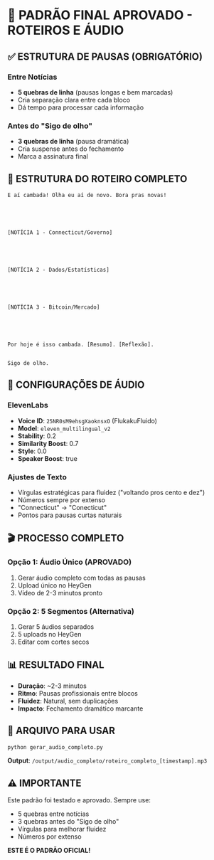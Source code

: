# 🎯 PADRÃO FINAL APROVADO - ROTEIROS E ÁUDIO

## ✅ ESTRUTURA DE PAUSAS (OBRIGATÓRIO)

### Entre Notícias
- **5 quebras de linha** (pausas longas e bem marcadas)
- Cria separação clara entre cada bloco
- Dá tempo para processar cada informação

### Antes do "Sigo de olho"
- **3 quebras de linha** (pausa dramática)
- Cria suspense antes do fechamento
- Marca a assinatura final

## 📝 ESTRUTURA DO ROTEIRO COMPLETO

```
E aí cambada! Olha eu aí de novo. Bora pras novas!





[NOTÍCIA 1 - Connecticut/Governo]





[NOTÍCIA 2 - Dados/Estatísticas]  





[NOTÍCIA 3 - Bitcoin/Mercado]





Por hoje é isso cambada. [Resumo]. [Reflexão].


Sigo de olho.
```

## 🎵 CONFIGURAÇÕES DE ÁUDIO

### ElevenLabs
- **Voice ID**: `25NR0sM9ehsgXaoknsxO` (FlukakuFluido)
- **Model**: `eleven_multilingual_v2`
- **Stability**: 0.2
- **Similarity Boost**: 0.7
- **Style**: 0.0
- **Speaker Boost**: true

### Ajustes de Texto
- Vírgulas estratégicas para fluidez ("voltando pros cento e dez")
- Números sempre por extenso
- "Connecticut" → "Conecticut"
- Pontos para pausas curtas naturais

## 🎬 PROCESSO COMPLETO

### Opção 1: Áudio Único (APROVADO)
1. Gerar áudio completo com todas as pausas
2. Upload único no HeyGen
3. Vídeo de 2-3 minutos pronto

### Opção 2: 5 Segmentos (Alternativa)
1. Gerar 5 áudios separados
2. 5 uploads no HeyGen
3. Editar com cortes secos

## 📊 RESULTADO FINAL

- **Duração**: ~2-3 minutos
- **Ritmo**: Pausas profissionais entre blocos
- **Fluidez**: Natural, sem duplicações
- **Impacto**: Fechamento dramático marcante

## 🔧 ARQUIVO PARA USAR

```bash
python gerar_audio_completo.py
```

**Output**: `/output/audio_completo/roteiro_completo_[timestamp].mp3`

## ⚠️ IMPORTANTE

Este padrão foi testado e aprovado. Sempre use:
- 5 quebras entre notícias
- 3 quebras antes do "Sigo de olho"
- Vírgulas para melhorar fluidez
- Números por extenso

**ESTE É O PADRÃO OFICIAL!**